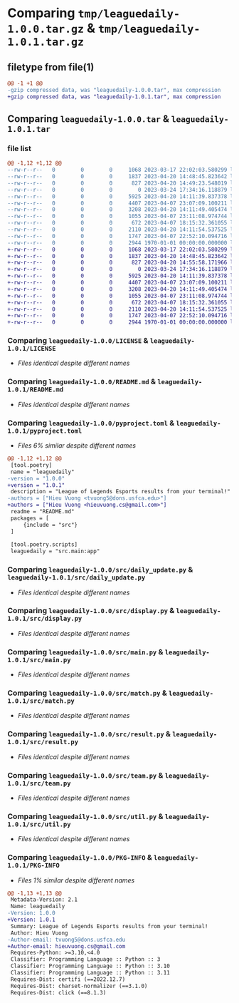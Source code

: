 # Comparing `tmp/leaguedaily-1.0.0.tar.gz` & `tmp/leaguedaily-1.0.1.tar.gz`

## filetype from file(1)

```diff
@@ -1 +1 @@
-gzip compressed data, was "leaguedaily-1.0.0.tar", max compression
+gzip compressed data, was "leaguedaily-1.0.1.tar", max compression
```

## Comparing `leaguedaily-1.0.0.tar` & `leaguedaily-1.0.1.tar`

### file list

```diff
@@ -1,12 +1,12 @@
--rw-r--r--   0        0        0     1068 2023-03-17 22:02:03.580299 leaguedaily-1.0.0/LICENSE
--rw-r--r--   0        0        0     1837 2023-04-20 14:48:45.823642 leaguedaily-1.0.0/README.md
--rw-r--r--   0        0        0      827 2023-04-20 14:49:23.548019 leaguedaily-1.0.0/pyproject.toml
--rw-r--r--   0        0        0        0 2023-03-24 17:34:16.118879 leaguedaily-1.0.0/src/__init__.py
--rw-r--r--   0        0        0     5925 2023-04-20 14:11:39.837378 leaguedaily-1.0.0/src/daily_update.py
--rw-r--r--   0        0        0     4407 2023-04-07 23:07:09.100211 leaguedaily-1.0.0/src/display.py
--rw-r--r--   0        0        0     3208 2023-04-20 14:11:49.405474 leaguedaily-1.0.0/src/main.py
--rw-r--r--   0        0        0     1055 2023-04-07 23:11:08.974744 leaguedaily-1.0.0/src/match.py
--rw-r--r--   0        0        0      672 2023-04-07 18:15:32.361055 leaguedaily-1.0.0/src/result.py
--rw-r--r--   0        0        0     2110 2023-04-20 14:11:54.537525 leaguedaily-1.0.0/src/team.py
--rw-r--r--   0        0        0     1747 2023-04-07 22:52:10.094716 leaguedaily-1.0.0/src/util.py
--rw-r--r--   0        0        0     2944 1970-01-01 00:00:00.000000 leaguedaily-1.0.0/PKG-INFO
+-rw-r--r--   0        0        0     1068 2023-03-17 22:02:03.580299 leaguedaily-1.0.1/LICENSE
+-rw-r--r--   0        0        0     1837 2023-04-20 14:48:45.823642 leaguedaily-1.0.1/README.md
+-rw-r--r--   0        0        0      827 2023-04-20 14:55:58.171966 leaguedaily-1.0.1/pyproject.toml
+-rw-r--r--   0        0        0        0 2023-03-24 17:34:16.118879 leaguedaily-1.0.1/src/__init__.py
+-rw-r--r--   0        0        0     5925 2023-04-20 14:11:39.837378 leaguedaily-1.0.1/src/daily_update.py
+-rw-r--r--   0        0        0     4407 2023-04-07 23:07:09.100211 leaguedaily-1.0.1/src/display.py
+-rw-r--r--   0        0        0     3208 2023-04-20 14:11:49.405474 leaguedaily-1.0.1/src/main.py
+-rw-r--r--   0        0        0     1055 2023-04-07 23:11:08.974744 leaguedaily-1.0.1/src/match.py
+-rw-r--r--   0        0        0      672 2023-04-07 18:15:32.361055 leaguedaily-1.0.1/src/result.py
+-rw-r--r--   0        0        0     2110 2023-04-20 14:11:54.537525 leaguedaily-1.0.1/src/team.py
+-rw-r--r--   0        0        0     1747 2023-04-07 22:52:10.094716 leaguedaily-1.0.1/src/util.py
+-rw-r--r--   0        0        0     2944 1970-01-01 00:00:00.000000 leaguedaily-1.0.1/PKG-INFO
```

### Comparing `leaguedaily-1.0.0/LICENSE` & `leaguedaily-1.0.1/LICENSE`

 * *Files identical despite different names*

### Comparing `leaguedaily-1.0.0/README.md` & `leaguedaily-1.0.1/README.md`

 * *Files identical despite different names*

### Comparing `leaguedaily-1.0.0/pyproject.toml` & `leaguedaily-1.0.1/pyproject.toml`

 * *Files 6% similar despite different names*

```diff
@@ -1,12 +1,12 @@
 [tool.poetry]
 name = "leaguedaily"
-version = "1.0.0"
+version = "1.0.1"
 description = "League of Legends Esports results from your terminal!"
-authors = ["Hieu Vuong <tvuong5@dons.usfca.edu>"]
+authors = ["Hieu Vuong <hieuvuong.cs@gmail.com>"]
 readme = "README.md"
 packages = [
     {include = "src"}
 ]
 
 [tool.poetry.scripts]
 leaguedaily = "src.main:app"
```

### Comparing `leaguedaily-1.0.0/src/daily_update.py` & `leaguedaily-1.0.1/src/daily_update.py`

 * *Files identical despite different names*

### Comparing `leaguedaily-1.0.0/src/display.py` & `leaguedaily-1.0.1/src/display.py`

 * *Files identical despite different names*

### Comparing `leaguedaily-1.0.0/src/main.py` & `leaguedaily-1.0.1/src/main.py`

 * *Files identical despite different names*

### Comparing `leaguedaily-1.0.0/src/match.py` & `leaguedaily-1.0.1/src/match.py`

 * *Files identical despite different names*

### Comparing `leaguedaily-1.0.0/src/result.py` & `leaguedaily-1.0.1/src/result.py`

 * *Files identical despite different names*

### Comparing `leaguedaily-1.0.0/src/team.py` & `leaguedaily-1.0.1/src/team.py`

 * *Files identical despite different names*

### Comparing `leaguedaily-1.0.0/src/util.py` & `leaguedaily-1.0.1/src/util.py`

 * *Files identical despite different names*

### Comparing `leaguedaily-1.0.0/PKG-INFO` & `leaguedaily-1.0.1/PKG-INFO`

 * *Files 1% similar despite different names*

```diff
@@ -1,13 +1,13 @@
 Metadata-Version: 2.1
 Name: leaguedaily
-Version: 1.0.0
+Version: 1.0.1
 Summary: League of Legends Esports results from your terminal!
 Author: Hieu Vuong
-Author-email: tvuong5@dons.usfca.edu
+Author-email: hieuvuong.cs@gmail.com
 Requires-Python: >=3.10,<4.0
 Classifier: Programming Language :: Python :: 3
 Classifier: Programming Language :: Python :: 3.10
 Classifier: Programming Language :: Python :: 3.11
 Requires-Dist: certifi (==2022.12.7)
 Requires-Dist: charset-normalizer (==3.1.0)
 Requires-Dist: click (==8.1.3)
```

